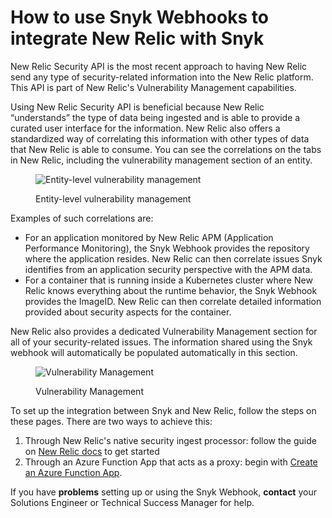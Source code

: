 # How to use Snyk Webhooks to integrate New Relic with Snyk

New Relic Security API is the most recent approach to having New Relic send any type of security-related information into the New Relic platform. This API is part of New Relic's Vulnerability Management capabilities.

Using New Relic Security API is beneficial because New Relic “understands” the type of data being ingested and is able to provide a curated user interface for the information. New Relic also offers a standardized way of correlating this information with other types of data that New Relic is able to consume. You can see the correlations on the tabs in New Relic, including the vulnerability management section of an entity.

<figure><img src="../../../../../.gitbook/assets/new-relic-entity.png" alt="Entity-level vulnerability management"><figcaption><p>Entity-level vulnerability management</p></figcaption></figure>

Examples of such correlations are:

* For an application monitored by New Relic APM (Application Performance Monitoring), the Snyk Webhook provides the repository where the application resides. New Relic can then correlate issues Snyk identifies from an application security perspective with the APM data.
* For a container that is running inside a Kubernetes cluster where New Relic knows everything about the runtime behavior, the Snyk Webhook provides the ImageID. New Relic can then correlate detailed information provided about security aspects for the container.

New Relic also provides a dedicated Vulnerability Management section for all of your security-related issues. The information shared using the Snyk webhook will automatically be populated automatically in this section.

<figure><img src="../../../../../.gitbook/assets/new-relic-vuln-mgmt.png" alt="Vulnerability Management"><figcaption><p>Vulnerability Management</p></figcaption></figure>

To set up the integration between Snyk and New Relic, follow the steps on these pages. There are two ways to achieve this:

1. Through New Relic's native security ingest processor: follow the guide on [New Relic docs](https://docs.newrelic.com/docs/vulnerability-management/integrations/snyk/) to get started
2. Through an Azure Function App that acts as a proxy: begin with [Create an Azure Function App](create-an-azure-function-app.md).

If you have **problems** setting up or using the Snyk Webhook, **contact** your Solutions Engineer or Technical Success Manager for help.
